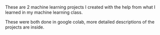 These are 2 machine learning projects I created with the help from what I learned in my machine learning class.

These were both done in google colab, more detailed descriptions of the projects are inside. 

